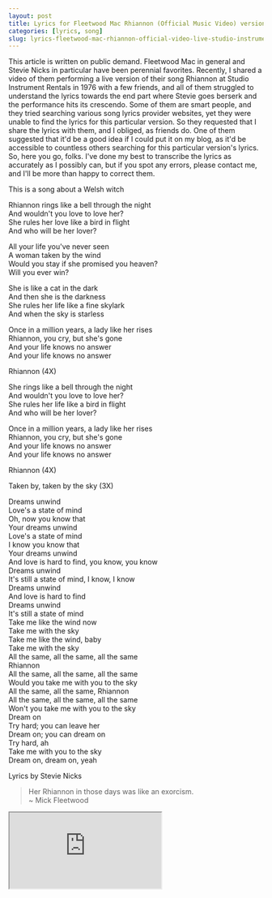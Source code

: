 ```yaml
---
layout: post
title: Lyrics for Fleetwood Mac Rhiannon (Official Music Video) version aka Live at Studio Instrument Rentals in 1976 version
categories: [lyrics, song]
slug: lyrics-fleetwood-mac-rhiannon-official-video-live-studio-instrument-rentals-1976
---
```


This article is written on public demand. Fleetwood Mac in general and Stevie Nicks in particular have been perennial favorites. Recently, I shared a video of them performing a live version of their song Rhiannon at Studio Instrument Rentals in 1976 with a few friends, and all of them struggled to understand the lyrics towards the end part where Stevie goes berserk and the performance hits its crescendo. Some of them are smart people, and they tried searching various song lyrics provider websites, yet they were unable to find the lyrics for this particular version. So they requested that I share the lyrics with them, and I obliged, as friends do. One of them suggested that it'd be a good idea if I could put it on my blog, as it'd be accessible to countless others searching for this particular version's lyrics. So, here you go, folks. I've done my best to transcribe the lyrics as accurately as I possibly can, but if you spot any errors, please contact me, and I'll be more than happy to correct them.  
<!--more-->

This is a song about a Welsh witch  

Rhiannon rings like a bell through the night  
And wouldn't you love to love her?  
She rules her love like a bird in flight  
And who will be her lover?  

All your life you've never seen  
A woman taken by the wind  
Would you stay if she promised you heaven?  
Will you ever win?  

She is like a cat in the dark  
And then she is the darkness  
She rules her life like a fine skylark  
And when the sky is starless  

Once in a million years, a lady like her rises  
Rhiannon, you cry, but she's gone  
And your life knows no answer  
And your life knows no answer  

Rhiannon (4X)  

She rings like a bell through the night  
And wouldn't you love to love her?  
She rules her life like a bird in flight  
And who will be her lover?  

Once in a million years, a lady like her rises  
Rhiannon, you cry, but she's gone  
And your life knows no answer  
And your life knows no answer  

Rhiannon (4X)  

Taken by, taken by the sky (3X)  

Dreams unwind  
Love's a state of mind  
Oh, now you know that  
Your dreams unwind  
Love's a state of mind  
I know you know that  
Your dreams unwind  
And love is hard to find, you know, you know  
Dreams unwind  
It's still a state of mind, I know, I know  
Dreams unwind  
And love is hard to find  
Dreams unwind  
It's still a state of mind  
Take me like the wind now  
Take me with the sky  
Take me like the wind, baby  
Take me with the sky  
All the same, all the same, all the same  
Rhiannon  
All the same, all the same, all the same  
Would you take me with you to the sky  
All the same, all the same, Rhiannon  
All the same, all the same, all the same  
Won't you take me with you to the sky  
Dream on  
Try hard; you can leave her  
Dream on; you can dream on  
Try hard, ah  
Take me with you to the sky  
Dream on, dream on, yeah  

Lyrics by Stevie Nicks  

> Her Rhiannon in those days was like an exorcism.  
~ Mick Fleetwood  

<div class="plyr__video-embed" id="player">
  <iframe
    src="https://www.youtube.com/embed/jQAK6sVovUk?iv_load_policy=3&amp;modestbranding=1&amp;playsinline=1&amp;showinfo=0&amp;rel=0&amp;enablejsapi=1;loading=lazy"
    allowfullscreen
    allowtransparency
    allow="autoplay"
  ></iframe>
</div>
